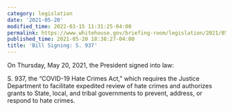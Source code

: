 ```yaml
---
category: legislation
date: '2021-05-20'
modified_time: 2022-03-15 11:31:25-04:00
permalink: https://www.whitehouse.gov/briefing-room/legislation/2021/05/20/bill-signing-s-937/
published_time: 2021-05-20 18:38:27-04:00
title: 'Bill Signing: S. 937'
---
```

 
On Thursday, May 20, 2021, the President signed into law:

S. 937, the “COVID-19 Hate Crimes Act,” which requires the Justice
Department to facilitate expedited review of hate crimes and authorizes
grants to State, local, and tribal governments to prevent, address, or
respond to hate crimes.
